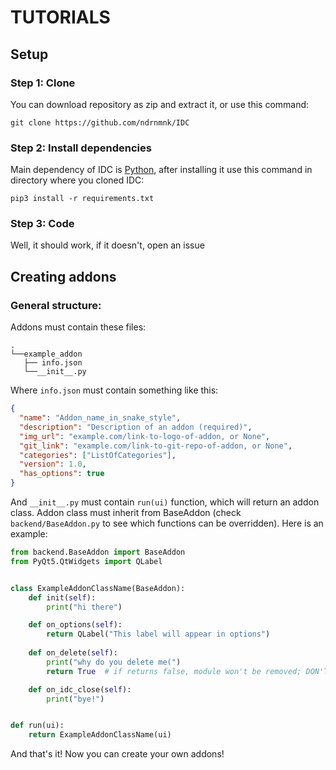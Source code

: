 # TUTORIALS

## Setup

### Step 1: Clone

You can download repository as zip and extract it, or use this command:

```shell
git clone https://github.com/ndrnmnk/IDC
```

### Step 2: Install dependencies

Main dependency of IDC is [Python](https://www.python.org/), after installing it use this command in directory where you cloned IDC:

```shell
pip3 install -r requirements.txt
```

### Step 3: Code

Well, it should work, if it doesn't, open an issue

## Creating addons

### General structure:

Addons must contain these files:

```
.
└──example_addon
   ├── info.json
   └──__init__.py
```

Where `info.json` must contain something like this:

```json
{
  "name": "Addon_name_in_snake_style",
  "description": "Description of an addon (required)",
  "img_url": "example.com/link-to-logo-of-addon, or None",
  "git_link": "example.com/link-to-git-repo-of-addon, or None",
  "categories": ["ListOfCategories"],
  "version": 1.0,
  "has_options": true
}
```

And `__init__.py` must contain `run(ui)` function, which will return an addon class. Addon class must inherit from 
BaseAddon (check `backend/BaseAddon.py` to see which functions can be overridden). Here is an example:

```python
from backend.BaseAddon import BaseAddon
from PyQt5.QtWidgets import QLabel


class ExampleAddonClassName(BaseAddon):
	def init(self):
		print("hi there")

	def on_options(self):
		return QLabel("This label will appear in options")
	
	def on_delete(self):
		print("why do you delete me(")
		return True  # if returns false, module won't be removed; DON'T ABUSE THIS

	def on_idc_close(self):
		print("bye!")


def run(ui):
	return ExampleAddonClassName(ui)
```

And that's it! Now you can create your own addons!